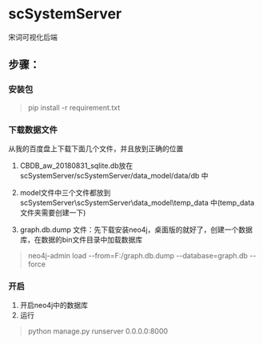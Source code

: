 # scSystemServer
宋词可视化后端

## 步骤：

### 安装包
>pip install -r requirement.txt

### 下载数据文件
从我的百度盘上下载下面几个文件，并且放到正确的位置

1. CBDB_aw_20180831_sqlite.db放在 scSystemServer/scSystemServer/data_model/data/db
中

2. model文件中三个文件都放到scSystemServer\scSystemServer\data_model\temp_data 中(temp_data文件夹需要创建一下)

3. graph.db.dump 文件：先下载安装neo4j，桌面版的就好了，创建一个数据库，在数据的bin文件目录中加载数据库
>neo4j-admin load --from=F:/graph.db.dump --database=graph.db --force 

### 开启
1. 开启neo4j中的数据库
2. 运行
>python manage.py runserver 0.0.0.0:8000
